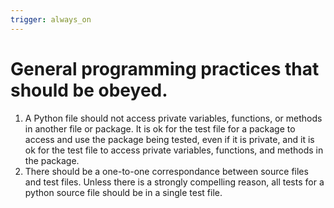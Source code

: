 ```yaml
---
trigger: always_on
---
```


# General programming practices that should be obeyed.
1. A Python file should not access private variables, functions, or methods in another file or package.  It is ok for the test file for a package to access and use the package being tested, even if it is private, and it is ok for the test file to access private variables, functions, and methods in the package.
2. There should be a one-to-one correspondance between source files and test files.  Unless there is a strongly compelling reason, all tests for a python source file should be in a single test file.